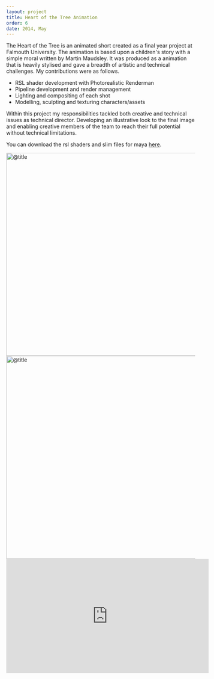 ```yaml
---
layout: project
title: Heart of the Tree Animation
order: 6
date: 2014, May
---
```


The Heart of the Tree is an animated short created as a final year project at Falmouth University. The animation is based upon a children's story with a simple moral written by Martin Maudsley. It was produced as a animation that is heavily stylised and gave a breadth of artistic and technical challenges. My contributions were as follows.

- RSL shader development with Photorealistic Renderman
- Pipeline development and render management
- Lighting and compositing of each shot
- Modelling, sculpting and texturing characters/assets

Within this project my responsibilities tackled both creative and technical issues as technical director. Developing an illustrative look to the final image and enabling creative members of the team to reach their full potential without technical limitations.

You can download the rsl shaders and slim files for maya [here](@root_path/files/hott_shaders.zip).

<p id="media">
<img src="@path/exterior.jpg" alt="@title" width="540px">
<img src="@path/interior.jpg" alt="@title" width="540px">
<iframe src="https://player.vimeo.com/video/97888639?color=ffffff&title=0&byline=0&portrait=0" width="540" height="304" frameborder="0" webkitallowfullscreen mozallowfullscreen allowfullscreen></iframe>
</p>